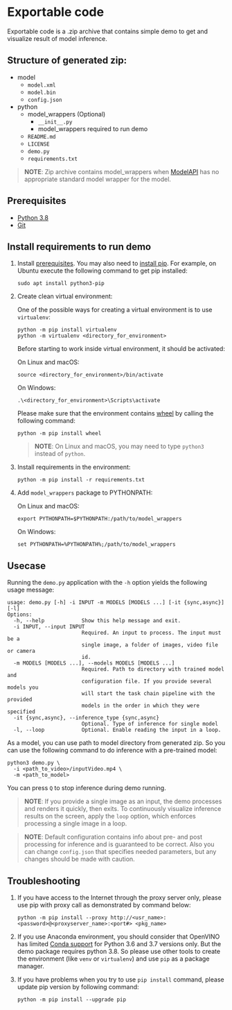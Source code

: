 # Exportable code

Exportable code is a .zip archive that contains simple demo to get and visualize result of model inference.

## Structure of generated zip:

- model
  - `model.xml`
  - `model.bin`
  - `config.json`
- python
  - model_wrappers (Optional)
    - `__init__.py`
    - model_wrappers required to run demo
  - `README.md`
  - `LICENSE`
  - `demo.py`
  - `requirements.txt`

> **NOTE**: Zip archive contains model_wrappers when [ModelAPI](https://github.com/openvinotoolkit/open_model_zoo/tree/master/demos/common/python/openvino/model_zoo/model_api) has no appropriate standard model wrapper for the model.

## Prerequisites

- [Python 3.8](https://www.python.org/downloads/)
- [Git](https://git-scm.com/)

## Install requirements to run demo

1. Install [prerequisites](#prerequisites). You may also need to [install pip](https://pip.pypa.io/en/stable/installation/). For example, on Ubuntu execute the following command to get pip installed:

   ```
   sudo apt install python3-pip
   ```

2. Create clean virtual environment:

   One of the possible ways for creating a virtual environment is to use `virtualenv`:

   ```
   python -m pip install virtualenv
   python -m virtualenv <directory_for_environment>
   ```

   Before starting to work inside virtual environment, it should be activated:

   On Linux and macOS:

   ```
   source <directory_for_environment>/bin/activate
   ```

   On Windows:

   ```
   .\<directory_for_environment>\Scripts\activate
   ```

   Please make sure that the environment contains [wheel](https://pypi.org/project/wheel/) by calling the following command:

   ```
   python -m pip install wheel
   ```

   > **NOTE**: On Linux and macOS, you may need to type `python3` instead of `python`.

3. Install requirements in the environment:

   ```
   python -m pip install -r requirements.txt
   ```

4. Add `model_wrappers` package to PYTHONPATH:

   On Linux and macOS:

   ```
   export PYTHONPATH=$PYTHONPATH:/path/to/model_wrappers
   ```

   On Windows:

   ```
   set PYTHONPATH=%PYTHONPATH%;/path/to/model_wrappers
   ```

## Usecase

Running the `demo.py` application with the `-h` option yields the following usage message:

```
usage: demo.py [-h] -i INPUT -m MODELS [MODELS ...] [-it {sync,async}] [-l]
Options:
  -h, --help            Show this help message and exit.
  -i INPUT, --input INPUT
                        Required. An input to process. The input must be a
                        single image, a folder of images, video file or camera
                        id.
  -m MODELS [MODELS ...], --models MODELS [MODELS ...]
                        Required. Path to directory with trained model and
                        configuration file. If you provide several models you
                        will start the task chain pipeline with the provided
                        models in the order in which they were specified
  -it {sync,async}, --inference_type {sync,async}
                        Optional. Type of inference for single model
  -l, --loop            Optional. Enable reading the input in a loop.
```

As a model, you can use path to model directory from generated zip. So you can use the following command to do inference with a pre-trained model:

```
python3 demo.py \
  -i <path_to_video>/inputVideo.mp4 \
  -m <path_to_model>
```

You can press `Q` to stop inference during demo running.

> **NOTE**: If you provide a single image as an input, the demo processes and renders it quickly, then exits. To continuously
> visualize inference results on the screen, apply the `loop` option, which enforces processing a single image in a loop.

> **NOTE**: Default configuration contains info about pre- and post processing for inference and is guaranteed to be correct.
> Also you can change `config.json` that specifies needed parameters, but any changes should be made with caution.

## Troubleshooting

1. If you have access to the Internet through the proxy server only, please use pip with proxy call as demonstrated by command below:

   ```
   python -m pip install --proxy http://<usr_name>:<password>@<proxyserver_name>:<port#> <pkg_name>
   ```

2. If you use Anaconda environment, you should consider that OpenVINO has limited [Conda support](https://docs.openvino.ai/2021.4/openvino_docs_install_guides_installing_openvino_conda.html) for Python 3.6 and 3.7 versions only. But the demo package requires python 3.8. So please use other tools to create the environment (like `venv` or `virtualenv`) and use `pip` as a package manager.

3. If you have problems when you try to use `pip install` command, please update pip version by following command:
   ```
   python -m pip install --upgrade pip
   ```
